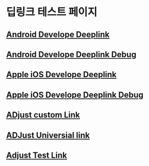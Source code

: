# 딥링크 테스트 페이지

## [Android Develope Deeplink](https://fitnesscandy.page.link/articleinstallpretestaos)

## [Android Develope Deeplink Debug](https://fitnesscandy.page.link/articleinstallpretestaos?d=1)

## [Apple iOS Develope Deeplink](https://fitnesscandy.page.link/articleinstallpretest)

## [Apple iOS Develope Deeplink Debug](https://fitnesscandy.page.link/articleinstallpretest?d=1)

## [ADjust custom Link](https://app.adjust.com/11jyi83o)

## [ADJust Universial link](https://nsw2.adj.st)

## [Adjust Test Link](https://app.adjust.com/11j924ga)
